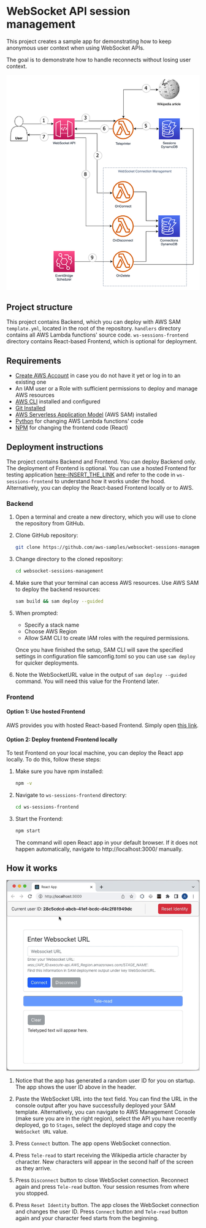 # WebSocket API session management

This project creates a sample app for demonstrating how to keep anonymous user context when using WebSocket APIs.

The goal is to demonstrate how to handle reconnects without losing user context.

![Diagram](readme_assets/diagram.png)

## Project structure

This project contains Backend, which you can deploy with AWS SAM `template.yml`, located in the root of the repository. `handlers` directory contains all AWS Lambda functions' source code. `ws-sessions-frontend` directory contains React-based Frontend, which is optional for deployment.

## Requirements

* [Create AWS Account](https://portal.aws.amazon.com/gp/aws/developer/registration/index.html) in case you do not have it yet or log in to an existing one
* An IAM user or a Role with sufficient permissions to deploy and manage AWS resources
* [AWS CLI](https://docs.aws.amazon.com/cli/latest/userguide/install-cliv2.html) installed and configured
* [Git Installed](https://git-scm.com/book/en/v2/Getting-Started-Installing-Git)
* [AWS Serverless Application Model](https://docs.aws.amazon.com/serverless-application-model/latest/developerguide/serverless-sam-cli-install.html) (AWS SAM) installed
* [Python](https://www.python.org/downloads/) for changing AWS Lambda functions' code
* [NPM](https://www.npmjs.com/get-npm) for changing the frontend code (React)


## Deployment instructions

The project contains Backend and Frontend. You can deploy Backend only. The deployment of Frontend is optional. You can use a hosted Frontend for testing application [here-INSERT_THE_LINK]() and refer to the code in `ws-sessions-frontend` to understand how it works under the hood. Alternatively, you can deploy the React-based Frontend locally or to AWS.

### Backend

1. Open a terminal and create a new directory, which you will use to clone the repository from GitHub.
1. Clone GitHub repository:
    ``` bash
    git clone https://github.com/aws-samples/websocket-sessions-management
    ```
1. Change directory to the cloned repository:
    ``` bash
    cd websocket-sessions-management
    ```
1. Make sure that your terminal can access AWS resources. Use AWS SAM to deploy the backend resources:
    ``` bash
    sam build && sam deploy --guided
    ```
1. When prompted:
    * Specify a stack name
    * Choose AWS Region
    * Allow SAM CLI to create IAM roles with the required permissions.

    Once you have finished the setup, SAM CLI will save the specified settings in configuration file samconfig.toml so you can use `sam deploy` for quicker deployments.
1. Note the WebSocketURL value in the output of `sam deploy --guided` command. You will need this value for the Frontend later.

### Frontend

#### Option 1: Use hosted Frontend

AWS provides you with hosted React-based Frontend. Simply open [this link](https://main.d2ygdotzvem6pv.amplifyapp.com/).

#### Option 2: Deploy frontend Frontend locally

To test Frontend on your local machine, you can deploy the React app locally. To do this, follow these steps:

1. Make sure you have npm installed:
    ``` bash
    npm -v
    ```
1. Navigate to `ws-sessions-frontend` directory:
    ``` bash
    cd ws-sessions-frontend
    ```
1. Start the Frontend:
    ``` bash
    npm start
    ```
    The command will open React app in your default browser. If it does not happen automatically, navigate to http://localhost:3000/ manually.


## How it works

![Frontend](readme_assets/app_demo.gif)

1. Notice that the app has generated a random user ID for you on startup. The app shows the user ID above in the header.

1. Paste the WebSocket URL into the text field. You can find the URL in the console output after you have successfully deployed your SAM template. Alternatively, you can navigate to AWS Management Console (make sure you are in the right region), select the API you have recently deployed, go to `Stages`, select the deployed stage and copy the `WebSocket URL` value.

1. Press `Connect` button. The app opens WebSocket connection.

1. Press `Tele-read` to start receiving the Wikipedia article character by character. New characters will appear in the second half of the screen as they arrive.

1. Press `Disconnect` button to close WebSocket connection. Reconnect again and press `Tele-read` button. Your session resumes from where you stopped.

1. Press `Reset Identity` button. The app closes the WebSocket connection and changes the user ID. Press `Connect` button and `Tele-read` button again and your character feed starts from the beginning.

